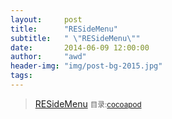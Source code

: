 ```yaml
---
layout:     post
title:      "RESideMenu"
subtitle:   " \"RESideMenu\""
date:       2014-06-09 12:00:00
author:     "awd"
header-img: "img/post-bg-2015.jpg"
tags:
---
```

>[RESideMenu](https://github.com/romaonthego/RESideMenu)
><small>目录:[cocoapod](/2014/06/09/cocoapod-cocoapod)</small>



